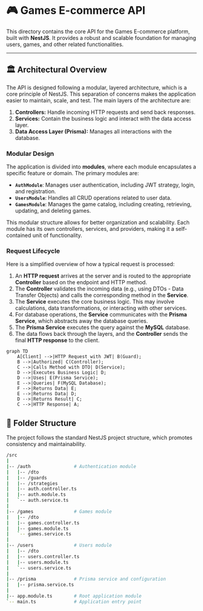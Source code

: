 # 🎮 Games E-commerce API

This directory contains the core API for the Games E-commerce platform, built with **NestJS**. It provides a robust and scalable foundation for managing users, games, and other related functionalities.

---

## 🏛️ Architectural Overview

The API is designed following a modular, layered architecture, which is a core principle of NestJS. This separation of concerns makes the application easier to maintain, scale, and test. The main layers of the architecture are:

1.  **Controllers:** Handle incoming HTTP requests and send back responses.
2.  **Services:** Contain the business logic and interact with the data access layer.
3.  **Data Access Layer (Prisma):** Manages all interactions with the database.

### Modular Design

The application is divided into **modules**, where each module encapsulates a specific feature or domain. The primary modules are:

* **`AuthModule`**: Manages user authentication, including JWT strategy, login, and registration.
* **`UsersModule`**: Handles all CRUD operations related to user data.
* **`GamesModule`**: Manages the game catalog, including creating, retrieving, updating, and deleting games.

This modular structure allows for better organization and scalability. Each module has its own controllers, services, and providers, making it a self-contained unit of functionality.

### Request Lifecycle

Here is a simplified overview of how a typical request is processed:

1.  An **HTTP request** arrives at the server and is routed to the appropriate **Controller** based on the endpoint and HTTP method.
2.  The **Controller** validates the incoming data (e.g., using DTOs - Data Transfer Objects) and calls the corresponding method in the **Service**.
3.  The **Service** executes the core business logic. This may involve calculations, data transformations, or interacting with other services.
4.  For database operations, the **Service** communicates with the **Prisma Service**, which abstracts away the database queries.
5.  The **Prisma Service** executes the query against the **MySQL** database.
6.  The data flows back through the layers, and the **Controller** sends the final **HTTP response** to the client.

```mermaid
graph TD
    A[Client] -->|HTTP Request with JWT| B(Guard);
    B -->|Authorized| C(Controller);
    C -->|Calls Method with DTO| D(Service);
    D -->|Executes Business Logic| D;
    D -->|Uses| E(Prisma Service);
    E -->|Queries| F(MySQL Database);
    F -->|Returns Data| E;
    E -->|Returns Data| D;
    D -->|Returns Result| C;
    C -->|HTTP Response| A;
```

## 📁 Folder Structure

The project follows the standard NestJS project structure, which promotes consistency and maintainability.
```bash
/src
|
|-- /auth                # Authentication module
|   |-- /dto
|   |-- /guards
|   |-- /strategies
|   |-- auth.controller.ts
|   |-- auth.module.ts
|   `-- auth.service.ts
|
|-- /games               # Games module
|   |-- /dto
|   |-- games.controller.ts
|   |-- games.module.ts
|   `-- games.service.ts
|
|-- /users               # Users module
|   |-- /dto
|   |-- users.controller.ts
|   |-- users.module.ts
|   `-- users.service.ts
|
|-- /prisma              # Prisma service and configuration
|   |-- prisma.service.ts
|
|-- app.module.ts        # Root application module
`-- main.ts              # Application entry point
```